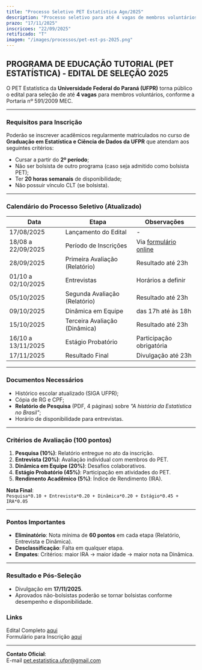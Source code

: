 ```yaml
---
title: "Processo Seletivo PET Estatística Ago/2025"
description: "Processo seletivo para até 4 vagas de membros voluntários no PET Estatística da UFPR"
prazo: "17/11/2025"
inscricoes: "22/09/2025"
retificado: "T"
imagem: "/images/processos/pet-est-ps-2025.png"
---
```


## **PROGRAMA DE EDUCAÇÃO TUTORIAL (PET ESTATÍSTICA) - EDITAL DE SELEÇÃO 2025**

O PET Estatística da **Universidade Federal do Paraná (UFPR)** torna público o edital para seleção de até **4 vagas** para membros voluntários, conforme a Portaria nº 591/2009 MEC.

---

### **Requisitos para Inscrição**
Poderão se inscrever acadêmicos regularmente matriculados no curso de **Graduação em Estatística e Ciência de Dados da UFPR** que atendam aos seguintes critérios:
- Cursar a partir do **2º período**;
- Não ser bolsista de outro programa (caso seja admitido como bolsista PET);
- Ter **20 horas semanais** de disponibilidade;
- Não possuir vínculo CLT (se bolsista).

---

### **Calendário do Processo Seletivo (Atualizado)**
| Data               | Etapa                          | Observações             |
|--------------------|-------------------------------|--------------------------|
| 17/08/2025         | Lançamento do Edital          | -                        |
| 18/08 a 22/09/2025 | Período de Inscrições         | Via [formulário online](https://forms.gle/wujM96bSHZMjYRTPA) |
| 28/09/2025         | Primeira Avaliação (Relatório)| Resultado até 23h        |
| 01/10 a 02/10/2025 | Entrevistas                   | Horários a definir       |
| 05/10/2025         | Segunda Avaliação (Relatório) | Resultado até 23h        |
| 09/10/2025         | Dinâmica em Equipe            | das 17h até às 18h       |
| 15/10/2025         | Terceira Avaliação (Dinâmica) | Resultado até 23h        |
| 16/10 a 13/11/2025 | Estágio Probatório            | Participação obrigatória |
| 17/11/2025         | Resultado Final               | Divulgação até 23h       |

---

### **Documentos Necessários**
- Histórico escolar atualizado (SIGA UFPR);
- Cópia de RG e CPF;
- **Relatório de Pesquisa** (PDF, 4 páginas) sobre *"A história da Estatística no Brasil"*;
- Horário de disponibilidade para entrevistas.

---

### **Critérios de Avaliação (100 pontos)**
1. **Pesquisa (10%)**: Relatório entregue no ato da inscrição.
2. **Entrevista (20%)**: Avaliação individual com membros do PET.
3. **Dinâmica em Equipe (20%)**: Desafios colaborativos.
4. **Estágio Probatório (45%)**: Participação em atividades do PET.
5. **Rendimento Acadêmico (5%)**: Índice de Rendimento (IRA).

**Nota Final**:  
`Pesquisa*0.10 + Entrevista*0.20 + Dinâmica*0.20 + Estágio*0.45 + IRA*0.05`

---

### **Pontos Importantes**
- **Eliminatório**: Nota mínima de **60 pontos** em cada etapa (Relatório, Entrevista e Dinâmica).
- **Desclassificação**: Falta em qualquer etapa.
- **Empates**: Critérios: maior IRA → maior idade → maior nota na Dinâmica.

---

### **Resultado e Pós-Seleção**
- Divulgação em **17/11/2025**.
- Aprovados não-bolsistas poderão se tornar bolsistas conforme desempenho e disponibilidade.


### **Links**
 Edital Completo [aqui](/pdfs/editais/EditalPET_2025.pdf)  
 Formulário para Inscrição [aqui](https://forms.gle/wujM96bSHZMjYRTPA)

---

**Contato Oficial**:  
E-mail [pet.estatistica.ufpr@gmail.com](mailto:pet.estatistica.ufpr@gmail.com) 



